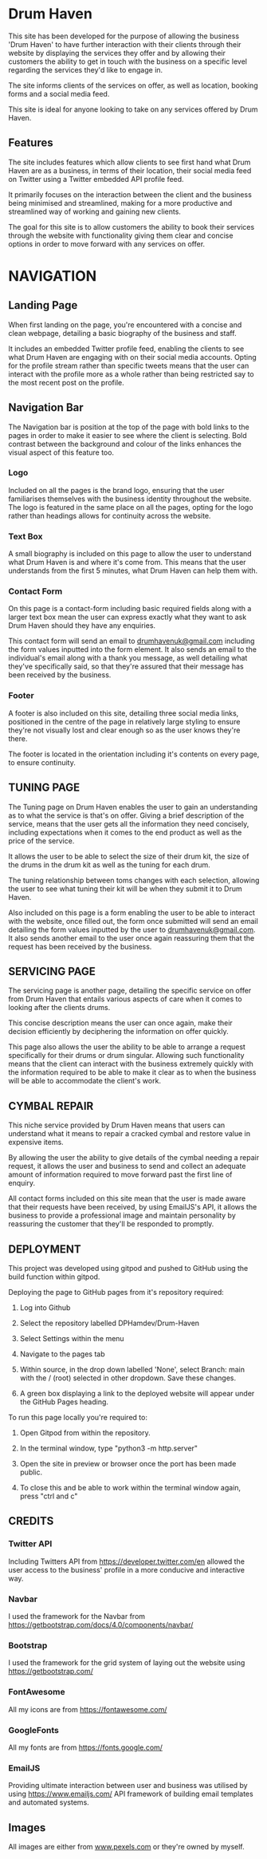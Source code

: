 # Drum Haven



This site has been developed for the purpose of allowing the business 'Drum Haven' to have further interaction with their clients through their website by displaying the services they offer and by allowing their customers the ability to get in touch with the business on a specific level regarding the services they'd like to engage in. 



The site informs clients of the services on offer, as well as location, booking forms and a social media feed. 



This site is ideal for anyone looking to take on any services offered by Drum Haven. 



## Features



The site includes features which allow clients to see first hand what Drum Haven are as a business, in terms of their location, their social media feed on Twitter using a Twitter embedded API profile feed. 



It primarily focuses on the interaction between the client and the business being minimised and streamlined, making for a more productive and streamlined way of working and gaining new clients. 



The goal for this site is to allow customers the ability to book their services through the website with functionality giving them clear and concise options in order to move forward with any services on offer. 



# NAVIGATION



## Landing Page



When first landing on the page, you're encountered with a concise and clean webpage, detailing a basic biography of the business and staff.



It includes an embedded Twitter profile feed, enabling the clients to see what Drum Haven are engaging with on their social media accounts. Opting for the profile stream rather than specific tweets means that the user can interact with the profile more as a whole rather than being restricted say to the most recent post on the profile. 



## Navigation Bar



The Navigation bar is position at the top of the page with bold links to the pages in order to make it easier to see where the client is selecting. Bold contrast between the background and colour of the links enhances the visual aspect of this feature too. 



### Logo



Included on all the pages is the brand logo, ensuring that the user familiarises themselves with the business identity throughout the website. The logo is featured in the same place on all the pages, opting for the logo rather than headings allows for continuity across the website. 



### Text Box



A small biography is included on this page to allow the user to understand what Drum Haven is and where it's come from. This means that the user understands from the first 5 minutes, what Drum Haven can help them with. 



### Contact Form



On this page is a contact-form including basic required fields along with a larger text box mean the user can express exactly what they want to ask Drum Haven should they have any enquiries. 



This contact form will send an email to drumhavenuk@gmail.com including the form values inputted into the form element. It also sends an email to the individual's email along with a thank you message, as well detailing what they've specifically said, so that they're assured that their message has been received by the business. 




### Footer



A footer is also included on this site, detailing three social media links, positioned in the centre of the page in relatively large styling to ensure they're not visually lost and clear enough so as the user knows they're there. 



The footer is located in the orientation including it's contents on every page, to ensure continuity. 





## TUNING PAGE



The Tuning page on Drum Haven enables the user to gain an understanding as to what the service is that's on offer. Giving a brief description of the service, means that the user gets all the information they need concisely, including expectations when it comes to the end product as well as the price of the service. 

It allows the user to be able to select the size of their drum kit, the size of the drums in the drum kit as well as the tuning for each drum. 

The tuning relationship between toms changes with each selection, allowing the user to see what tuning their kit will be when they submit it to Drum Haven. 


Also included on this page is a form enabling the user to be able to interact with the website, once filled out, the form once submitted will send an email detailing the form values inputted by the user to drumhavenuk@gmail.com. It also sends another email to the user once again reassuring them that the request has been received by the business. 



## SERVICING PAGE


The servicing page is another page, detailing the specific service on offer from Drum Haven that entails various aspects of care when it comes to looking after the clients drums. 


This concise description means the user can once again, make their decision efficiently by deciphering the information on offer quickly.

This page also allows the user the ability to be able to arrange a request specifically for their drums or drum singular. Allowing such functionality means that the client can interact with the business extremely quickly with the information required to be able to make it clear as to when the business will be able to accommodate the client's work. 



## CYMBAL REPAIR


This niche service provided by Drum Haven means that users can understand what it means to repair a cracked cymbal and restore value in expensive items. 


By allowing the user the ability to give details of the cymbal needing a repair request, it allows the user and business to send and collect an adequate amount of information required to move forward past the first line of enquiry. 



All contact forms included on this site mean that the user is made aware that their requests have been received, by using EmailJS's API, it allows the business to provide a professional image and maintain personality by reassuring the customer that they'll be responded to promptly. 


## DEPLOYMENT


This project was developed using gitpod and pushed to GitHub using the build function within gitpod.

Deploying the page to GitHub pages from it's repository required:

1. Log into Github

2. Select the repository labelled DPHamdev/Drum-Haven

3. Select Settings within the menu

4. Navigate to the pages tab

5. Within source, in the drop down labelled 'None', select Branch: main with the / (root) selected in other dropdown. Save these changes.

6. A green box displaying a link to the deployed website will appear under the GitHub Pages heading.

To run this page locally you're required to:

1. Open Gitpod from within the repository.

2. In the terminal window, type "python3 -m http.server"

3. Open the site in preview or browser once the port has been made public.

4. To close this and be able to work within the terminal window again, press "ctrl and c"



## CREDITS


### Twitter API

Including Twitters API from https://developer.twitter.com/en allowed the user access to the business' profile in a more conducive and interactive way. 



### Navbar

I used the framework for the Navbar from https://getbootstrap.com/docs/4.0/components/navbar/ 



### Bootstrap

I used the framework for the grid system of laying out the website using https://getbootstrap.com/ 



### FontAwesome

All my icons are from https://fontawesome.com/



### GoogleFonts

All my fonts are from https://fonts.google.com/ 



### EmailJS


Providing ultimate interaction between user and business was utilised by using https://www.emailjs.com/ API framework of building email templates and automated systems. 



## Images

All images are either from www.pexels.com or they're owned by myself. 